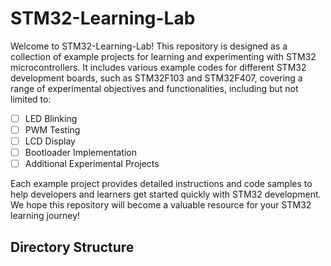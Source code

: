 # STM32-Learning-Lab

Welcome to STM32-Learning-Lab! This repository is designed as a collection of example projects for learning and experimenting with STM32 microcontrollers. It includes various example codes for different STM32 development boards, such as STM32F103 and STM32F407, covering a range of experimental objectives and functionalities, including but not limited to:

-[ ] LED Blinking
-[ ] PWM Testing
-[ ] LCD Display
-[ ] Bootloader Implementation
-[ ] Additional Experimental Projects

Each example project provides detailed instructions and code samples to help developers and learners get started quickly with STM32 development. We hope this repository will become a valuable resource for your STM32 learning journey!

## Directory Structure
